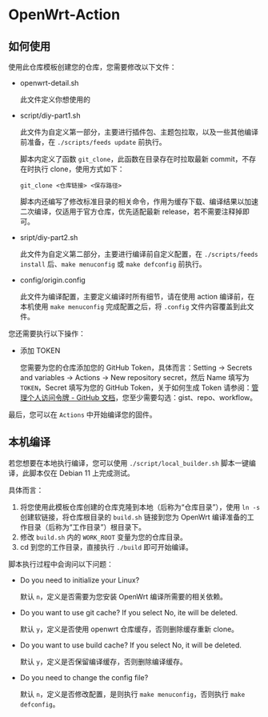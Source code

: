 # OpenWrt-Action

## 如何使用

使用此仓库模板创建您的仓库，您需要修改以下文件：

+ openwrt-detail.sh

  此文件定义你想使用的

+ script/diy-part1.sh

  此文件为自定义第一部分，主要进行插件包、主题包拉取，以及一些其他编译前准备，在 `./scripts/feeds update` 前执行。

  脚本内定义了函数 `git_clone`，此函数在目录存在时拉取最新 commit，不存在时执行 clone，使用方式如下：

  ```shell
  git_clone <仓库链接> <保存路径>
  ```

  脚本内还编写了修改标准目录的相关命令，作用为缓存下载、编译结果以加速二次编译，仅适用于官方仓库，优先适配最新 release，若不需要注释掉即可。

+ sript/diy-part2.sh

  此文件为自定义第二部分，主要进行编译前自定义配置，在 `./scripts/feeds install` 后、`make menuconfig` 或 `make defconfig` 前执行。

+ config/origin.config

  此文件为编译配置，主要定义编译时所有细节，请在使用 action 编译前，在本机使用 `make menuconfig` 完成配置之后，将 `.config` 文件内容覆盖到此文件。

您还需要执行以下操作：

+ 添加 TOKEN

  您需要为您的仓库添加您的 GitHub Token，具体而言：Setting -> Secrets and variables -> Actions -> New repository secret，然后 Name 填写为 `TOKEN`，Secret 填写为您的 GitHub Token，关于如何生成 Token 请参阅：[管理个人访问令牌 - GitHub 文档](https://docs.github.com/zh/authentication/keeping-your-account-and-data-secure/managing-your-personal-access-tokens#创建-personal-access-token-classic)，您至少需要勾选：gist、repo、workflow。

最后，您可以在 `Actions` 中开始编译您的固件。

## 本机编译

若您想要在本地执行编译，您可以使用 `./script/local_builder.sh` 脚本一键编译，此脚本仅在 Debian 11 上完成测试。

具体而言：

1. 将您使用此模板仓库创建的仓库克隆到本地（后称为“仓库目录”），使用 `ln -s` 创建软链接，将仓库根目录的 `build.sh` 链接到您为 OpenWrt 编译准备的工作目录（后称为“工作目录”）根目录下。
2. 修改 `build.sh` 内的 `WORK_ROOT` 变量为您的仓库目录。
3. cd 到您的工作目录，直接执行 `./build` 即可开始编译。

脚本执行过程中会询问以下问题：

+ Do you need to initialize your Linux?

  默认 `n`，定义是否需要为您安装 OpenWrt 编译所需要的相关依赖。

+ Do you want to use git cache? If you select No, ite will be deleted.

  默认 `y`，定义是否使用 openwrt 仓库缓存，否则删除缓存重新 clone。

+ Do you want to use build cache? If you select No, it will be deleted.

  默认 `y`，定义是否保留编译缓存，否则删除编译缓存。

+ Do you need to change the config file?

  默认 `n`，定义是否修改配置，是则执行 `make menuconfig`，否则执行 `make defconfig`。
